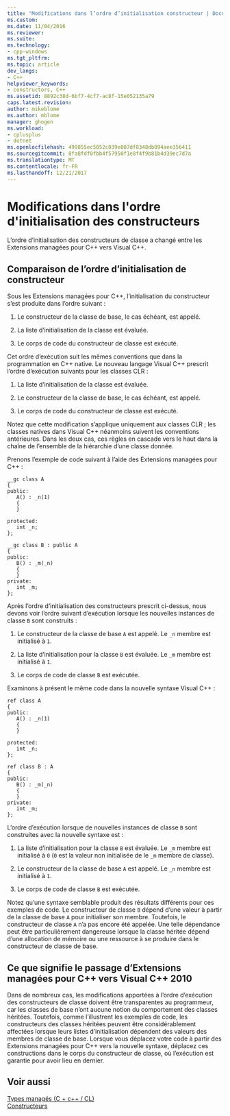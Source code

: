 ```yaml
---
title: "Modifications dans l’ordre d’initialisation constructeur | Documents Microsoft"
ms.custom: 
ms.date: 11/04/2016
ms.reviewer: 
ms.suite: 
ms.technology:
- cpp-windows
ms.tgt_pltfrm: 
ms.topic: article
dev_langs:
- C++
helpviewer_keywords:
- constructors, C++
ms.assetid: 8892c38d-6bf7-4cf7-ac8f-15e052135a79
caps.latest.revision: 
author: mikeblome
ms.author: mblome
manager: ghogen
ms.workload:
- cplusplus
- dotnet
ms.openlocfilehash: 499855ec5052c039e007df8348db094aee356411
ms.sourcegitcommit: 8fa8fdf0fbb4f57950f1e8f4f9b81b4d39ec7d7a
ms.translationtype: MT
ms.contentlocale: fr-FR
ms.lasthandoff: 12/21/2017
---
```

# <a name="changes-in-constructor-initialization-order"></a>Modifications dans l'ordre d'initialisation des constructeurs
L’ordre d’initialisation des constructeurs de classe a changé entre les Extensions managées pour C++ vers Visual C++.  
  
## <a name="comparison-of-constructor-initialization-order"></a>Comparaison de l’ordre d’initialisation de constructeur  
 Sous les Extensions managées pour C++, l’initialisation du constructeur s’est produite dans l’ordre suivant :  
  
1.  Le constructeur de la classe de base, le cas échéant, est appelé.  
  
2.  La liste d’initialisation de la classe est évaluée.  
  
3.  Le corps de code du constructeur de classe est exécuté.  
  
 Cet ordre d’exécution suit les mêmes conventions que dans la programmation en C++ native. Le nouveau langage Visual C++ prescrit l’ordre d’exécution suivants pour les classes CLR :  
  
1.  La liste d’initialisation de la classe est évaluée.  
  
2.  Le constructeur de la classe de base, le cas échéant, est appelé.  
  
3.  Le corps de code du constructeur de classe est exécuté.  
  
 Notez que cette modification s’applique uniquement aux classes CLR ; les classes natives dans Visual C++ néanmoins suivent les conventions antérieures. Dans les deux cas, ces règles en cascade vers le haut dans la chaîne de l’ensemble de la hiérarchie d’une classe donnée.  
  
 Prenons l’exemple de code suivant à l’aide des Extensions managées pour C++ :  
  
```  
__gc class A  
{  
public:  
   A() : _n(1)  
   {  
   }  
  
protected:  
   int _n;  
};  
  
__gc class B : public A  
{  
public:  
   B() : _m(_n)  
   {  
   }  
private:  
   int _m;  
};  
```  
  
 Après l’ordre d’initialisation des constructeurs prescrit ci-dessus, nous devons voir l’ordre suivant d’exécution lorsque les nouvelles instances de classe `B` sont construits :  
  
1.  Le constructeur de la classe de base `A` est appelé. Le `_n` membre est initialisé à `1`.  
  
2.  La liste d’initialisation pour la classe `B` est évaluée. Le `_m` membre est initialisé à `1`.  
  
3.  Le corps de code de classe `B` est exécutée.  
  
 Examinons à présent le même code dans la nouvelle syntaxe Visual C++ :  
  
```  
ref class A  
{  
public:  
   A() : _n(1)  
   {  
   }  
  
protected:  
   int _n;  
};  
  
ref class B : A  
{  
public:  
   B() : _m(_n)  
   {  
   }  
private:  
   int _m;  
};  
```  
  
 L’ordre d’exécution lorsque de nouvelles instances de classe `B` sont construites avec la nouvelle syntaxe est :  
  
1.  La liste d’initialisation pour la classe `B` est évaluée. Le `_m` membre est initialisé à `0` (`0` est la valeur non initialisée de le `_m` membre de classe).  
  
2.  Le constructeur de la classe de base `A` est appelé. Le `_n` membre est initialisé à `1`.  
  
3.  Le corps de code de classe `B` est exécutée.  
  
 Notez qu’une syntaxe semblable produit des résultats différents pour ces exemples de code. Le constructeur de classe `B` dépend d’une valeur à partir de la classe de base `A` pour initialiser son membre. Toutefois, le constructeur de classe `A` n’a pas encore été appelée. Une telle dépendance peut être particulièrement dangereuse lorsque la classe héritée dépend d’une allocation de mémoire ou une ressource à se produire dans le constructeur de classe de base.  
  
## <a name="what-this-means-going-from-managed-extensions-for-c-to-visual-c-2010"></a>Ce que signifie le passage d’Extensions managées pour C++ vers Visual C++ 2010  
 Dans de nombreux cas, les modifications apportées à l’ordre d’exécution des constructeurs de classe doivent être transparentes au programmeur, car les classes de base n’ont aucune notion du comportement des classes héritées. Toutefois, comme l’illustrent les exemples de code, les constructeurs des classes héritées peuvent être considérablement affectées lorsque leurs listes d’initialisation dépendent des valeurs des membres de classe de base. Lorsque vous déplacez votre code à partir des Extensions managées pour C++ vers la nouvelle syntaxe, déplacez ces constructions dans le corps du constructeur de classe, où l’exécution est garantie pour avoir lieu en dernier.  
  
## <a name="see-also"></a>Voir aussi  
 [Types managés (C + c++ / CL)](../dotnet/managed-types-cpp-cl.md)   
 [Constructeurs](../cpp/constructors-cpp.md)   
 